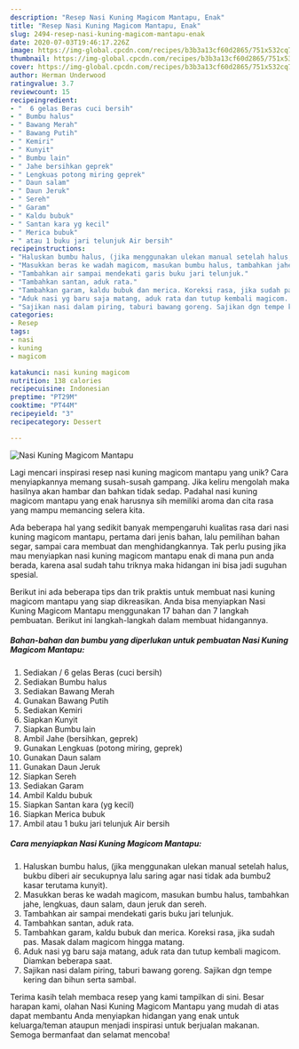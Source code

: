 ```yaml
---
description: "Resep Nasi Kuning Magicom Mantapu, Enak"
title: "Resep Nasi Kuning Magicom Mantapu, Enak"
slug: 2494-resep-nasi-kuning-magicom-mantapu-enak
date: 2020-07-03T19:46:17.226Z
image: https://img-global.cpcdn.com/recipes/b3b3a13cf60d2865/751x532cq70/nasi-kuning-magicom-mantapu-foto-resep-utama.jpg
thumbnail: https://img-global.cpcdn.com/recipes/b3b3a13cf60d2865/751x532cq70/nasi-kuning-magicom-mantapu-foto-resep-utama.jpg
cover: https://img-global.cpcdn.com/recipes/b3b3a13cf60d2865/751x532cq70/nasi-kuning-magicom-mantapu-foto-resep-utama.jpg
author: Herman Underwood
ratingvalue: 3.7
reviewcount: 15
recipeingredient:
- "  6 gelas Beras cuci bersih"
- " Bumbu halus"
- " Bawang Merah"
- " Bawang Putih"
- " Kemiri"
- " Kunyit"
- " Bumbu lain"
- " Jahe bersihkan geprek"
- " Lengkuas potong miring geprek"
- " Daun salam"
- " Daun Jeruk"
- " Sereh"
- " Garam"
- " Kaldu bubuk"
- " Santan kara yg kecil"
- " Merica bubuk"
- " atau 1 buku jari telunjuk Air bersih"
recipeinstructions:
- "Haluskan bumbu halus, (jika menggunakan ulekan manual setelah halus, bukbu diberi air secukupnya lalu saring agar nasi tidak ada bumbu2 kasar terutama kunyit)."
- "Masukkan beras ke wadah magicom, masukan bumbu halus, tambahkan jahe, lengkuas, daun salam, daun jeruk dan sereh."
- "Tambahkan air sampai mendekati garis buku jari telunjuk."
- "Tambahkan santan, aduk rata."
- "Tambahkan garam, kaldu bubuk dan merica. Koreksi rasa, jika sudah pas. Masak dalam magicom hingga matang."
- "Aduk nasi yg baru saja matang, aduk rata dan tutup kembali magicom. Diamkan beberapa saat."
- "Sajikan nasi dalam piring, taburi bawang goreng. Sajikan dgn tempe kering dan bihun serta sambal."
categories:
- Resep
tags:
- nasi
- kuning
- magicom

katakunci: nasi kuning magicom 
nutrition: 138 calories
recipecuisine: Indonesian
preptime: "PT29M"
cooktime: "PT44M"
recipeyield: "3"
recipecategory: Dessert

---
```



![Nasi Kuning Magicom Mantapu](https://img-global.cpcdn.com/recipes/b3b3a13cf60d2865/751x532cq70/nasi-kuning-magicom-mantapu-foto-resep-utama.jpg)

Lagi mencari inspirasi resep nasi kuning magicom mantapu yang unik? Cara menyiapkannya memang susah-susah gampang. Jika keliru mengolah maka hasilnya akan hambar dan bahkan tidak sedap. Padahal nasi kuning magicom mantapu yang enak harusnya sih memiliki aroma dan cita rasa yang mampu memancing selera kita.

Ada beberapa hal yang sedikit banyak mempengaruhi kualitas rasa dari nasi kuning magicom mantapu, pertama dari jenis bahan, lalu pemilihan bahan segar, sampai cara membuat dan menghidangkannya. Tak perlu pusing jika mau menyiapkan nasi kuning magicom mantapu enak di mana pun anda berada, karena asal sudah tahu triknya maka hidangan ini bisa jadi suguhan spesial.




Berikut ini ada beberapa tips dan trik praktis untuk membuat nasi kuning magicom mantapu yang siap dikreasikan. Anda bisa menyiapkan Nasi Kuning Magicom Mantapu menggunakan 17 bahan dan 7 langkah pembuatan. Berikut ini langkah-langkah dalam membuat hidangannya.

<!--inarticleads1-->

##### Bahan-bahan dan bumbu yang diperlukan untuk pembuatan Nasi Kuning Magicom Mantapu:

1. Sediakan  / 6 gelas Beras (cuci bersih)
1. Sediakan  Bumbu halus
1. Sediakan  Bawang Merah
1. Gunakan  Bawang Putih
1. Sediakan  Kemiri
1. Siapkan  Kunyit
1. Siapkan  Bumbu lain
1. Ambil  Jahe (bersihkan, geprek)
1. Gunakan  Lengkuas (potong miring, geprek)
1. Gunakan  Daun salam
1. Gunakan  Daun Jeruk
1. Siapkan  Sereh
1. Sediakan  Garam
1. Ambil  Kaldu bubuk
1. Siapkan  Santan kara (yg kecil)
1. Siapkan  Merica bubuk
1. Ambil  atau 1 buku jari telunjuk Air bersih




<!--inarticleads2-->

##### Cara menyiapkan Nasi Kuning Magicom Mantapu:

1. Haluskan bumbu halus, (jika menggunakan ulekan manual setelah halus, bukbu diberi air secukupnya lalu saring agar nasi tidak ada bumbu2 kasar terutama kunyit).
1. Masukkan beras ke wadah magicom, masukan bumbu halus, tambahkan jahe, lengkuas, daun salam, daun jeruk dan sereh.
1. Tambahkan air sampai mendekati garis buku jari telunjuk.
1. Tambahkan santan, aduk rata.
1. Tambahkan garam, kaldu bubuk dan merica. Koreksi rasa, jika sudah pas. Masak dalam magicom hingga matang.
1. Aduk nasi yg baru saja matang, aduk rata dan tutup kembali magicom. Diamkan beberapa saat.
1. Sajikan nasi dalam piring, taburi bawang goreng. Sajikan dgn tempe kering dan bihun serta sambal.




Terima kasih telah membaca resep yang kami tampilkan di sini. Besar harapan kami, olahan Nasi Kuning Magicom Mantapu yang mudah di atas dapat membantu Anda menyiapkan hidangan yang enak untuk keluarga/teman ataupun menjadi inspirasi untuk berjualan makanan. Semoga bermanfaat dan selamat mencoba!
